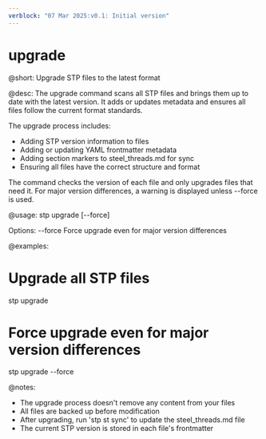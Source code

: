 ```yaml
---
verblock: "07 Mar 2025:v0.1: Initial version"
---
```

# upgrade

@short:
Upgrade STP files to the latest format

@desc:
The upgrade command scans all STP files and brings them up to date with the latest version.
It adds or updates metadata and ensures all files follow the current format standards.

The upgrade process includes:
- Adding STP version information to files
- Adding or updating YAML frontmatter metadata
- Adding section markers to steel_threads.md for sync
- Ensuring all files have the correct structure and format

The command checks the version of each file and only upgrades files that need it.
For major version differences, a warning is displayed unless --force is used.

@usage:
stp upgrade [--force]

Options:
  --force    Force upgrade even for major version differences

@examples:
# Upgrade all STP files
stp upgrade

# Force upgrade even for major version differences
stp upgrade --force

@notes:
- The upgrade process doesn't remove any content from your files
- All files are backed up before modification
- After upgrading, run 'stp st sync' to update the steel_threads.md file
- The current STP version is stored in each file's frontmatter